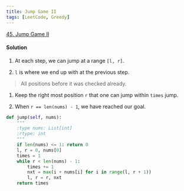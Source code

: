 ```yaml
---
title: Jump Game II
tags: [LeetCode, Greedy]
---
```


[45. Jump Game II](https://leetcode.com/problems/jump-game-ii/)
#### Solution  
1. At each step, we can jump at a range `[l, r]`.

1. `l` is where we end up with at the previous step.
> All positions before it was checked already.

1. Keep the right most position `r` that one can jump within `times` jump.

1. When `r == len(nums) - 1`, we have reached our goal.

```python
def jump(self, nums):
    """
    :type nums: List[int]
    :rtype: int
    """
    if len(nums) <= 1: return 0
    l, r = 0, nums[0]
    times = 1
    while r < len(nums) - 1:
        times += 1
        nxt = max(i + nums[i] for i in range(l, r + 1))
        l, r = r, nxt
    return times
```